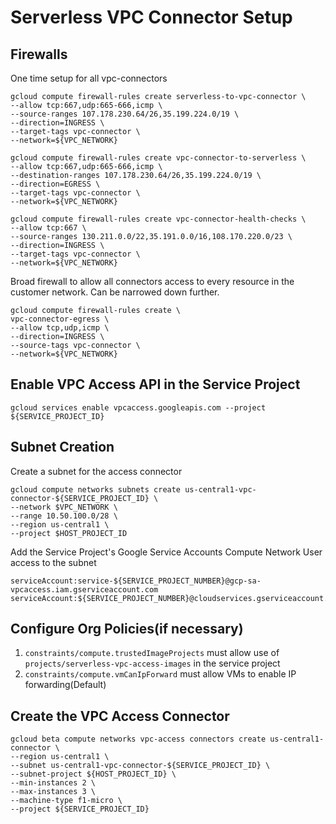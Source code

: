 # Serverless VPC Connector Setup

## Firewalls
One time setup for all vpc-connectors
```
gcloud compute firewall-rules create serverless-to-vpc-connector \
--allow tcp:667,udp:665-666,icmp \
--source-ranges 107.178.230.64/26,35.199.224.0/19 \
--direction=INGRESS \
--target-tags vpc-connector \
--network=${VPC_NETWORK}

gcloud compute firewall-rules create vpc-connector-to-serverless \
--allow tcp:667,udp:665-666,icmp \
--destination-ranges 107.178.230.64/26,35.199.224.0/19 \
--direction=EGRESS \
--target-tags vpc-connector \
--network=${VPC_NETWORK}

gcloud compute firewall-rules create vpc-connector-health-checks \
--allow tcp:667 \
--source-ranges 130.211.0.0/22,35.191.0.0/16,108.170.220.0/23 \
--direction=INGRESS \
--target-tags vpc-connector \
--network=${VPC_NETWORK}
```

Broad firewall to allow all connectors access to every resource in the customer network. Can be narrowed down further.
```
gcloud compute firewall-rules create \
vpc-connector-egress \
--allow tcp,udp,icmp \
--direction=INGRESS \
--source-tags vpc-connector \
--network=${VPC_NETWORK}
```

## Enable VPC Access API in the Service Project
```
gcloud services enable vpcaccess.googleapis.com --project ${SERVICE_PROJECT_ID}
```

## Subnet Creation
Create a subnet for the access connector
```
gcloud compute networks subnets create us-central1-vpc-connector-${SERVICE_PROJECT_ID} \
--network $VPC_NETWORK \
--range 10.50.100.0/28 \
--region us-central1 \
--project $HOST_PROJECT_ID
```

Add the Service Project's Google Service Accounts Compute Network User access to the subnet
```
serviceAccount:service-${SERVICE_PROJECT_NUMBER}@gcp-sa-vpcaccess.iam.gserviceaccount.com
serviceAccount:${SERVICE_PROJECT_NUMBER}@cloudservices.gserviceaccount.com
```

## Configure Org Policies(if necessary)

1. `constraints/compute.trustedImageProjects` must allow use of `projects/serverless-vpc-access-images` in the service project
1. `constraints/compute.vmCanIpForward` must allow VMs to enable IP forwarding(Default)

## Create the VPC Access Connector
```
gcloud beta compute networks vpc-access connectors create us-central1-connector \
--region us-central1 \
--subnet us-central1-vpc-connector-${SERVICE_PROJECT_ID} \
--subnet-project ${HOST_PROJECT_ID} \
--min-instances 2 \
--max-instances 3 \
--machine-type f1-micro \
--project ${SERVICE_PROJECT_ID}
```